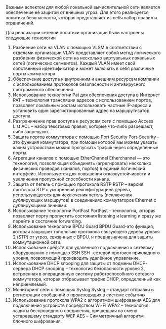 Важным аспектом для любой локальной вычислительной сети является обеспечение её защитой от внешних угроз. Для этого реализуется политика безопасности, которая представляет из себя набор правил и ограничений. 

Для реализации сетевой политики организации были настроены следующие технологии
1.	Разбиение сети на VLAN с помощью VLSM в соответствии с отделами организации
VLAN представляет собой метод логического разбиения физической сети на несколько виртуальных локальных сетей (логических сегментов). Каждый VLAN имеет свой собственный идентификатор и может включать в себя различные порты коммутатора
2.	Обеспечение доступа к внутренним и внешним ресурсам компании с использованием протоколов безопасности и антивирусного программного обеспечения
3.	Использование технологии Pat для обеспечения доступа в Интернет
PAT – технология трансляции адресов с использованием портов, позволяет локальным хостам использовать частные IP-адреса и установить один зарегистрированный адрес на маршрутизатор доступа.
4.	Разграничение прав доступа к ресурсам сети с помощью Access List
ACL – набор текстовых правил, которые что-либо разрешают, либо запрещают.
5.	Защита портов коммутатора с помощью Port Security
Port-Security – это функция коммутатора, при помощи которой мы можем указать каким устройствам можно пропускать трафик через определенные порты.
6.	Агрегации каналов с помощью EtherChannel
Etherchannel — это технология, позволяющая объединять (агрегировать) несколько физических проводов (каналов, портов) в единый логический интерфейс. Используется для повышения отказоустойчивости и увеличения пропускной способности канала.
7.	Защита от петель с помощью протокола RSTP
RSTP – версия протокола STP c ускоренной реконфигурацией дерева, использующегося для исключения петель (исключения дублирующих маршрутов) в соединениях коммутаторов Ethernet с дублирующими линиями.
8.	Использование технологии PortFast 
PortFast – технология, которая позволяет порту пропустить состояния listening и learning и сразу же перейти в состояние forwarding.
9.	Использование технологии BPDU Guard 
BPDU Guard-это функция, которая защищает топологию протокола связующего дерева уровня 2 (STP) от угроз, связанных с BPDU, и предназначена для защиты коммутационной сети.
10.	Использование средств для удалённого подключения к сетевому оборудованию с помощью SSH
SSH –сетевой протокол прикладного уровня, позволяющий производить удалённое управление.
11.	Использование DHCP snooping для защиты от подмены DHCP-сервера
DHCP snooping – технология безопасности уровня 2, встроенная в операционную систему работоспособного сетевого коммутатора, которая отбрасывает трафик DHCP, определенный как неприемлемый.
12.	Мониторинг сети с помощью Syslog
Syslog – стандарт отправки и регистрации сообщений о происходящих в системе событиях
13.	Использование протокола WPA2 с алгоритмом шифрования AES для подключения устройств посредством Wi-Fi
WPA2 – технология защиты беспроводного соединения, пришедшая на смену устаревшему стандарту WEP
AES – Симметричный алгоритм блочного шифрования.
